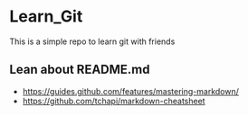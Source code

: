 # Learn_Git
This is a simple repo to learn git with friends

## Lean about README.md

* https://guides.github.com/features/mastering-markdown/
* https://github.com/tchapi/markdown-cheatsheet
